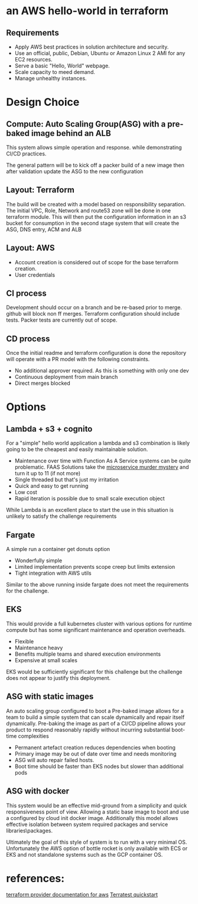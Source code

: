# an AWS hello-world in terraform


## Requirements

- Apply AWS best practices in solution architecture and security.
- Use an official, public, Debian, Ubuntu or Amazon Linux 2 AMI for any EC2 resources.
- Serve a basic "Hello, World" webpage.
- Scale capacity to meed demand.
- Manage unhealthy instances.

# Design Choice

## Compute: Auto Scaling Group(ASG) with a pre-baked image behind an ALB

This system allows simple operation and response. while demonstrating CI/CD practices.

The general pattern will be to kick off a packer build of a new image then after validation update the ASG to the new configuration

## Layout: Terraform

The build will be created with a model based on responsibility separation.
The initial VPC, Role, Network and route53 zone will be done in one terraform module. This will then put the configuration information in an s3 bucket for consumption in the second stage system that will create the ASG, DNS entry, ACM and ALB

## Layout: AWS

- Account creation is considered out of scope for the base terraform creation.
- User credentials 

## CI process

Development should occur on a branch and be re-based prior to merge. github will block non ff merges. Terraform configuration should include tests. Packer tests are currently out of scope.


## CD process

Once the initial readme and terraform configuration is done the repository will operate with a PR model with the following constraints.

- No additional approver required. As this is something with only one dev
- Continuous deployment from main branch
- Direct merges blocked

# Options


## Lambda + s3 + cognito

For a "simple" hello world application a lambda and s3 combination is likely going to be the cheapest and easily maintainable solution.

- Maintenance over time with Function As A Service systems can be quite problematic. FAAS Solutions take the [microservice murder mystery](https://twitter.com/honest_update/status/651897353889259520?lang=en) and turn it up to 11 (if not more)
- Single threaded but that's just my irritation
- Quick and easy to get running
- Low cost
- Rapid iteration is possible due to small scale execution object

While Lambda is an excellent place to start the use in this situation is unlikely to satisfy the challenge requirements

## Fargate

A simple run a container get donuts option

- Wonderfully simple
- Limited implementation prevents scope creep but limits extension
- Tight integration with AWS utils

Similar to the above running inside fargate does not meet the requirements for the challenge.

## EKS

This would provide a full kubernetes cluster with various options for runtime compute but has some significant maintenance and operation overheads.

- Flexible
- Maintenance heavy
- Benefits multiple teams and shared execution environments
- Expensive at small scales

EKS would be sufficiently significant for this challenge but the challenge does not appear to justify this deployment.


## ASG with static images

An auto scaling group configured to boot a Pre-baked image allows for a team to build a simple system that can scale dynamically and repair itself dynamically. Pre-baking the image as part of a CI/CD pipeline allows your product to respond reasonably rapidly without incurring substantial boot-time complexities

- Permanent artefact creation reduces dependencies when booting
- Primary image may be out of date over time and needs monitoring
- ASG will auto repair failed hosts.
- Boot time should be faster than EKS nodes but slower than additional pods


## ASG with docker

This system would be an effective mid-ground from a simplicity and quick responsiveness point of view. Allowing a static base image to boot and use a configured by cloud init docker image. Additionally this model allows effective isolation between system required packages and service libraries\packages.

Ultimately the goal of this style of system is to run with a very minimal OS. Unfortunately the AWS option of bottle rocket is only available with ECS or EKS and not standalone systems such as the GCP container OS.



# references:

[terraform provider documentation for aws](https://registry.terraform.io/providers/hashicorp/aws/latest/docs)
[Terratest quickstart](https://terratest.gruntwork.io/docs/getting-started/quick-start/#example-2-terraform-and-aws)